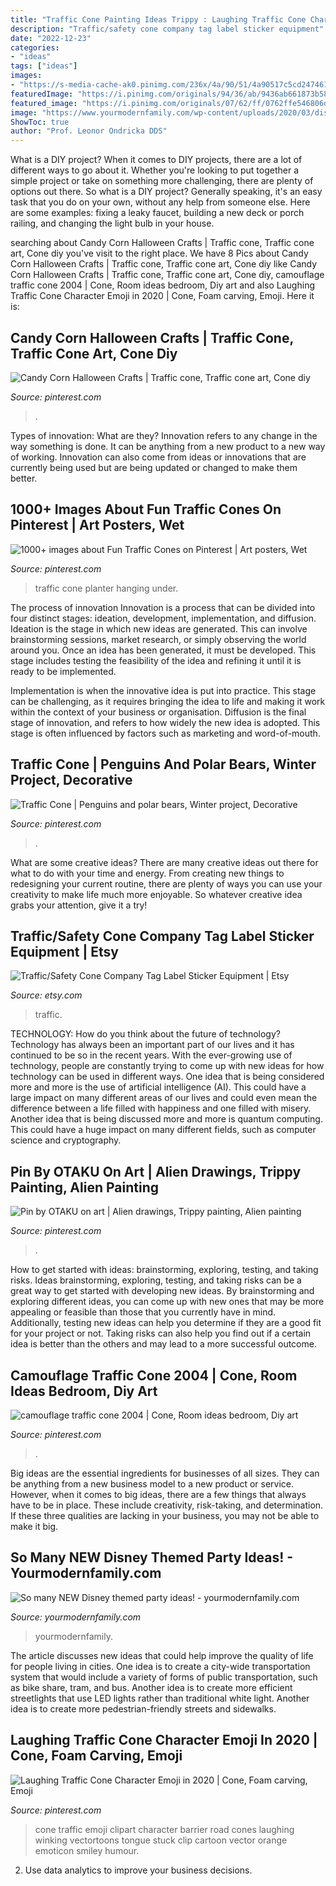 ```yaml
---
title: "Traffic Cone Painting Ideas Trippy : Laughing Traffic Cone Character Emoji In 2020"
description: "Traffic/safety cone company tag label sticker equipment"
date: "2022-12-23"
categories:
- "ideas"
tags: ["ideas"]
images:
- "https://s-media-cache-ak0.pinimg.com/236x/4a/90/51/4a90517c5cd24746195036bb4275427a.jpg"
featuredImage: "https://i.pinimg.com/originals/94/36/ab/9436ab661873b58b3d006791073de776.jpg"
featured_image: "https://i.pinimg.com/originals/07/62/ff/0762ffe546806d8335c715f5adfb07b0.jpg"
image: "https://www.yourmodernfamily.com/wp-content/uploads/2020/03/disney-cars-game.jpg"
ShowToc: true
author: "Prof. Leonor Ondricka DDS"
---
```



What is a DIY project?
When it comes to DIY projects, there are a lot of different ways to go about it. Whether you're looking to put together a simple project or take on something more challenging, there are plenty of options out there. So what is a DIY project? Generally speaking, it's an easy task that you do on your own, without any help from someone else. Here are some examples: fixing a leaky faucet, building a new deck or porch railing, and changing the light bulb in your house.

	

		
searching about Candy Corn Halloween Crafts | Traffic cone, Traffic cone art, Cone diy you've visit to the right place. We have 8 Pics about Candy Corn Halloween Crafts | Traffic cone, Traffic cone art, Cone diy like Candy Corn Halloween Crafts | Traffic cone, Traffic cone art, Cone diy, camouflage traffic cone 2004 | Cone, Room ideas bedroom, Diy art and also Laughing Traffic Cone Character Emoji in 2020 | Cone, Foam carving, Emoji. Here it is:
		
    
## Candy Corn Halloween Crafts | Traffic Cone, Traffic Cone Art, Cone Diy

<img loading=lazy src="https://i.pinimg.com/originals/07/62/ff/0762ffe546806d8335c715f5adfb07b0.jpg" onerror="this.onerror=null;this.src='https://tse4.mm.bing.net/th?id=OIP.mGLZId4Ae15FJ3C8yeRd4wAAAA&amp;pid=15.1';" alt="Candy Corn Halloween Crafts | Traffic cone, Traffic cone art, Cone diy">

_Source: pinterest.com_

>. 

	

Types of innovation: What are they?
Innovation refers to any change in the way something is done. It can be anything from a new product to a new way of working. Innovation can also come from ideas or innovations that are currently being used but are being updated or changed to make them better.

    
## 1000+ Images About Fun Traffic Cones On Pinterest | Art Posters, Wet

<img loading=lazy src="https://s-media-cache-ak0.pinimg.com/236x/4a/90/51/4a90517c5cd24746195036bb4275427a.jpg" onerror="this.onerror=null;this.src='https://tse1.mm.bing.net/th?id=OIP.spAz5Fby6XxPA9YPbXQ0VwHaNF&amp;pid=15.1';" alt="1000+ images about Fun Traffic Cones on Pinterest | Art posters, Wet">

_Source: pinterest.com_

>traffic cone planter hanging under. 

	

The process of innovation
Innovation is a process that can be divided into four distinct stages: ideation, development, implementation, and diffusion.
Ideation is the stage in which new ideas are generated. This can involve brainstorming sessions, market research, or simply observing the world around you. Once an idea has been generated, it must be developed. This stage includes testing the feasibility of the idea and refining it until it is ready to be implemented.

Implementation is when the innovative idea is put into practice. This stage can be challenging, as it requires bringing the idea to life and making it work within the context of your business or organisation. Diffusion is the final stage of innovation, and refers to how widely the new idea is adopted. This stage is often influenced by factors such as marketing and word-of-mouth.

    
## Traffic Cone | Penguins And Polar Bears, Winter Project, Decorative

<img loading=lazy src="https://i.pinimg.com/originals/94/36/ab/9436ab661873b58b3d006791073de776.jpg" onerror="this.onerror=null;this.src='https://tse3.mm.bing.net/th?id=OIP.m0mH6X6t_kxtoRME8MtDWgAAAA&amp;pid=15.1';" alt="Traffic Cone | Penguins and polar bears, Winter project, Decorative">

_Source: pinterest.com_

>. 

	

What are some creative ideas?
There are many creative ideas out there for what to do with your time and energy. From creating new things to redesigning your current routine, there are plenty of ways you can use your creativity to make life much more enjoyable. So whatever creative idea grabs your attention, give it a try!

    
## Traffic/Safety Cone Company Tag Label Sticker Equipment | Etsy

<img loading=lazy src="https://i.etsystatic.com/17221539/r/il/9fbb55/2188387178/il_1140xN.2188387178_tsw6.jpg" onerror="this.onerror=null;this.src='https://tse4.mm.bing.net/th?id=OIP.I4HWLRzRjy5nK0tSEmqoBgHaFj&amp;pid=15.1';" alt="Traffic/Safety Cone Company Tag Label Sticker Equipment | Etsy">

_Source: etsy.com_

>traffic. 

	

TECHNOLOGY: How do you think about the future of technology?
Technology has always been an important part of our lives and it has continued to be so in the recent years. With the ever-growing use of technology, people are constantly trying to come up with new ideas for how technology can be used in different ways. One idea that is being considered more and more is the use of artificial intelligence (AI). This could have a large impact on many different areas of our lives and could even mean the difference between a life filled with happiness and one filled with misery. Another idea that is being discussed more and more is quantum computing. This could have a huge impact on many different fields, such as computer science and cryptography.

    
## Pin By OTAKU On Art | Alien Drawings, Trippy Painting, Alien Painting

<img loading=lazy src="https://i.pinimg.com/originals/c2/7e/51/c27e51d07981f393fea64411f3605a91.jpg" onerror="this.onerror=null;this.src='https://tse2.mm.bing.net/th?id=OIP.pkXWP38X9dhfFI-vELPcRgHaHa&amp;pid=15.1';" alt="Pin by OTAKU on art | Alien drawings, Trippy painting, Alien painting">

_Source: pinterest.com_

>. 

	

How to get started with ideas: brainstorming, exploring, testing, and taking risks.
Ideas brainstorming, exploring, testing, and taking risks can be a great way to get started with developing new ideas. By brainstorming and exploring different ideas, you can come up with new ones that may be more appealing or feasible than those that you currently have in mind. Additionally, testing new ideas can help you determine if they are a good fit for your project or not. Taking risks can also help you find out if a certain idea is better than the others and may lead to a more successful outcome.

    
## Camouflage Traffic Cone 2004 | Cone, Room Ideas Bedroom, Diy Art

<img loading=lazy src="https://i.pinimg.com/originals/e8/14/43/e81443532b83a4a920955963856d321e.jpg" onerror="this.onerror=null;this.src='https://tse3.mm.bing.net/th?id=OIP._G9bQNUXdAKXtyA12JEzdwAAAA&amp;pid=15.1';" alt="camouflage traffic cone 2004 | Cone, Room ideas bedroom, Diy art">

_Source: pinterest.com_

>. 

	

Big ideas are the essential ingredients for businesses of all sizes. They can be anything from a new business model to a new product or service. However, when it comes to big ideas, there are a few things that always have to be in place. These include creativity, risk-taking, and determination. If these three qualities are lacking in your business, you may not be able to make it big.

    
## So Many NEW Disney Themed Party Ideas! - Yourmodernfamily.com

<img loading=lazy src="https://www.yourmodernfamily.com/wp-content/uploads/2020/03/disney-cars-game.jpg" onerror="this.onerror=null;this.src='https://tse2.mm.bing.net/th?id=OIP.jlh8qPIqq_mMI9Lw08lpBwHaLH&amp;pid=15.1';" alt="So many NEW Disney themed party ideas! - yourmodernfamily.com">

_Source: yourmodernfamily.com_

>yourmodernfamily. 

	

The article discusses new ideas that could help improve the quality of life for people living in cities. One idea is to create a city-wide transportation system that would include a variety of forms of public transportation, such as bike share, tram, and bus. Another idea is to create more efficient streetlights that use LED lights rather than traditional white light. Another idea is to create more pedestrian-friendly streets and sidewalks.

    
## Laughing Traffic Cone Character Emoji In 2020 | Cone, Foam Carving, Emoji

<img loading=lazy src="https://i.pinimg.com/originals/70/53/e8/7053e8a8009f07c913801a88a46ed6bd.jpg" onerror="this.onerror=null;this.src='https://tse2.mm.bing.net/th?id=OIP.WHU2ycqAETJYvkiDYtHBFgHaIj&amp;pid=15.1';" alt="Laughing Traffic Cone Character Emoji in 2020 | Cone, Foam carving, Emoji">

_Source: pinterest.com_

>cone traffic emoji clipart character barrier road cones laughing winking vectortoons tongue stuck clip cartoon vector orange emoticon smiley humour. 

	

2. Use data analytics to improve your business decisions.

